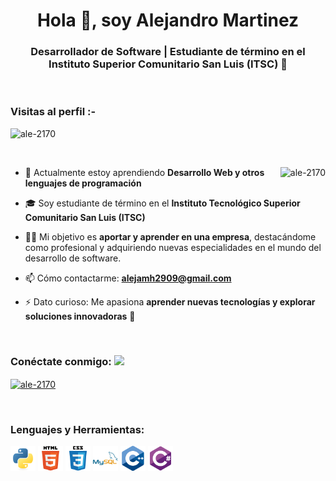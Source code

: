 <h1 align="center">Hola 👋, soy Alejandro Martinez</h1>
<h3 align="center">Desarrollador de Software | Estudiante de término en el Instituto Superior Comunitario San Luis (ITSC) 🌟</h3>

<br>

<p align="right"> <h3>Visitas al perfil :-</h3> 
  <img src="https://komarev.com/ghpvc/?username=ale-2170&label=Visitas%20al%20perfil&color=0e75b6&style=flat" alt="ale-2170" /> 
</p>

<br>

<p><img align="right" src="https://github.com/Adam-pw/Adam-pw/blob/main/animation_500_kxa883sd.gif" alt="ale-2170" /></p>

- 🌱 Actualmente estoy aprendiendo **Desarrollo Web y otros lenguajes de programación**  

- 🎓 Soy estudiante de término en el **Instituto Tecnológico Superior Comunitario San Luis (ITSC)**  

- 👨‍💻 Mi objetivo es **aportar y aprender en una empresa**, destacándome como profesional y adquiriendo nuevas especialidades en el mundo del desarrollo de software.  

- 📫 Cómo contactarme: **alejamh2909@gmail.com**

- ⚡ Dato curioso: Me apasiona **aprender nuevas tecnologías y explorar soluciones innovadoras** 🚀  

<br>

<h3 align="left">Conéctate conmigo: <img src='https://raw.githubusercontent.com/ShahriarShafin/ShahriarShafin/main/Assets/handshake.gif' width="100px"> </h3>
<p align="left">
  <a href="https://github.com/ale-2170" target="blank">
    <img align="center" src="https://raw.githubusercontent.com/rahuldkjain/github-profile-readme-generator/master/src/images/icons/Social/github.svg" alt="ale-2170" height="30" width="40" />
  </a>
</p>

<br>

<h3 align="left">Lenguajes y Herramientas:</h3>
<p align="left"> 
  <img src="https://raw.githubusercontent.com/devicons/devicon/master/icons/python/python-original.svg" alt="python" width="40" height="40"/> 
  <img src="https://raw.githubusercontent.com/devicons/devicon/master/icons/html5/html5-original-wordmark.svg" alt="html5" width="40" height="40"/> 
  <img src="https://raw.githubusercontent.com/devicons/devicon/master/icons/css3/css3-original-wordmark.svg" alt="css3" width="40" height="40"/> 
  <img src="https://raw.githubusercontent.com/devicons/devicon/master/icons/mysql/mysql-original-wordmark.svg" alt="mysql" width="40" height="40"/> 
  <img src="https://raw.githubusercontent.com/devicons/devicon/master/icons/cplusplus/cplusplus-original.svg" alt="cplusplus" width="40" height="40"/> 
  <img src="https://raw.githubusercontent.com/devicons/devicon/master/icons/csharp/csharp-original.svg" alt="csharp" width="40" height="40"/>
</p>
